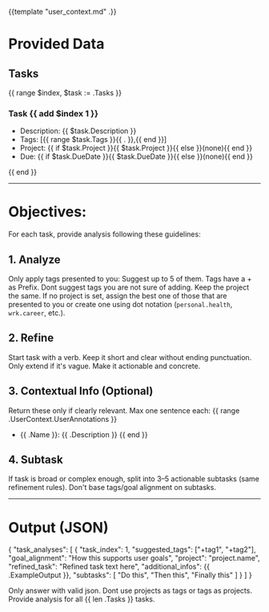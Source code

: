 {{template "user_context.md" .}}

# Provided Data

## Tasks
{{ range $index, $task := .Tasks }}
### Task {{ add $index 1 }}
- Description: {{ $task.Description }}
- Tags: [{{ range $task.Tags }}{{ . }},{{ end }}]
- Project: {{ if $task.Project }}{{ $task.Project }}{{ else }}(none){{ end }}
- Due: {{ if $task.DueDate }}{{ $task.DueDate }}{{ else }}(none){{ end }}

{{ end }}

---

# Objectives:

For each task, provide analysis following these guidelines:

## 1. Analyze
 Only apply tags presented to you: Suggest up to 5 of them. Tags have a + as Prefix. Dont suggest tags you are not sure of adding. Keep the project the same. If no project is set, assign the best one of those that are presented to you or create one using dot notation (`personal.health`, `wrk.career`, etc.).

## 2. Refine
Start task with a verb. Keep it short and clear without ending punctuation. Only extend if it's vague. Make it actionable and concrete.

## 3. Contextual Info (Optional)
Return these only if clearly relevant. Max one sentence each:
{{ range .UserContext.UserAnnotations }}
- {{ .Name }}: {{ .Description }} {{ end }}

## 4. Subtask
If task is broad or complex enough, split into 3–5 actionable subtasks (same refinement rules). Don't base tags/goal alignment on subtasks.

---

# Output (JSON)

{
  "task_analyses": [
    {
      "task_index": 1,
      "suggested_tags": ["+tag1", "+tag2"],
      "goal_alignment": "How this supports user goals",
      "project": "project.name",
      "refined_task": "Refined task text here",
      "additional_infos": {{ .ExampleOutput }},
      "subtasks": [
        "Do this",
        "Then this",
        "Finally this"
      ]
    }
  ]
}

Only answer with valid json. Dont use projects as tags or tags as projects. Provide analysis for all {{ len .Tasks }} tasks.